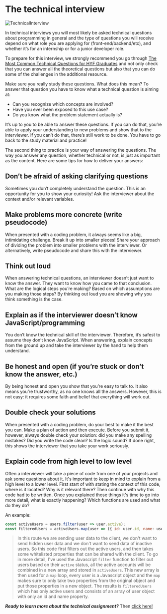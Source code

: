 # The technical interview

![TechnicalInterview](assets/interview2.jpg)

In technical interviews you will most likely be asked technical questions about programming in general and the type of questions you will receive depend on what role you are applying for (front-end/backend/etc), and whether it’s for an internship or for a junior developer role. 

To prepare for this interview, we strongly recommend you go through [The Most Common Technical Questions for HYF Graduates](/technicalquestions.md) and not only check that you can answer all the theoretical questions but also that you can do some of the challenges in the additional resource.

Make sure you really study these questions. What does this mean? To answer that question you have to know what a technical question is aiming at:

- Can you recognize which concepts are involved?
- Have you ever been exposed to this use case?
- Do you know what the problem statement actually is?

It’s up to you to be able to answer these questions. If you can do that, you’re able to apply your understanding to new problems and show that to the interviewer. If you can’t do that, there’s still work to be done. You have to go back to the study material and practice!

The second thing to practice is your way of answering the questions. The way you answer any question, whether technical or not, is just as important as the content. Here are some tips for how to deliver your answers:

## Don’t be afraid of asking clarifying questions
Sometimes you don’t completely understand the question. This is an opportunity for you to show your curiosity! Ask the interviewer about the context and/or relevant variables.

## Make problems more concrete (write pseudocode)
When presented with a coding problem, it always seems like a big, intimidating challenge. Break it up into smaller pieces! Share your approach of dividing the problem into smaller problems with the interviewer. Or alternatively, write pseudocode and share this with the interviewer.

## Think out loud
When answering technical questions, an interviewer doesn’t just want to know the answer. They want to know how you came to that conclusion. What are the logical steps you’re making? Based on which assumptions are you making those steps? By thinking out loud you are showing why you think something is the case.

## Explain as if the interviewer doesn’t know JavaScript/programming
You don’t know the technical skill of the interviewer. Therefore, it’s safest to assume they don’t know JavaScript. When answering, explain concepts from the ground up and take the interviewer by the hand to help them understand.

## Be honest and open (if you’re stuck or don’t know the answer, etc.)
By being honest and open you show that you’re easy to talk to. It also means you’re trustworthy, as no one knows all the answers. However,  this is not easy: it requires some faith and belief that everything will work out.

## Double check your solutions
When presented with a coding problem, do your best to make it the best you can. Make a plan of action and then execute. Before you submit it, however, always double check your solution: did you make any spelling mistakes? Did you write the code clean? Is the logic sound? If done right, this shows the interviewer that you take your work seriously. 

## Explain code from high level to low level
Often a interviewer will take a piece of code from one of your projects and ask some questions about it. It's important to keep in mind to explain from a high level to a lower level. First start of with stating the context of this code, where is it located? Why is it relevant there? Then continue with why this code had to be written. Once you explained those things it's time to go into more detail, what is exactly happening? Which functions are used and what do they do?

An example:

```js
const activeUsers = users.filter(user => user.active);
const filteredUsers = activeUsers.map(user => ({ id: user.id, name: user.name }));
```

>In this route we are sending user data to the client, we don't want to send hidden user data and we don't want to send data of inactive users. So this code first filters out the active users, and then takes some whitelisted properties that can be shared with the client. To go in more detail, I've used the Javascript `filter` function to filter out users based on their `active` status, all the active accounts will be combined in a new array and stored in `activeUsers`. This new array is then used for a `map` loop, every user is a Javascript object and the `map` makes sure to only take two properties from the original object and put those properties in a new object. The results is `filteredUsers` which has only active users and consists of an array of user object with only an id and name property.

***Ready to learn more about the technical assignment?*** Then [click here!](/technicalassignment.md)
